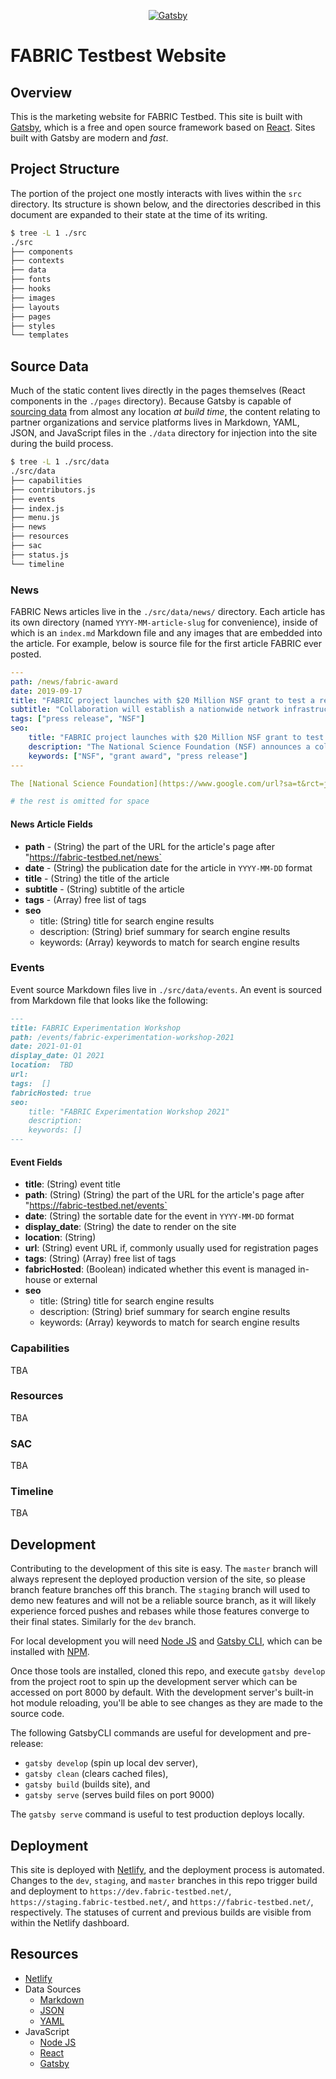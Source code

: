 <p align="center">
  <a href="https://www.fabric-testbed.org">
    <img alt="Gatsby" src="https://www.dropbox.com/s/26lsgihw277bfgm/2019_NRIG_FABRIC%20logo%20Dark.png?raw=1" />
  </a>
</p>

# FABRIC Testbest Website

## Overview

This is the marketing website for FABRIC Testbed. This site is built with [Gatsby](https://www.gatsbyjs.org), which is a free and open source framework based on [React](https://reactjs.org). Sites built with Gatsby are modern and _fast_.

## Project Structure

The portion of the project one mostly interacts with lives within the `src` directory. Its structure is shown below, and the directories described in this document are expanded to their state at the time of its writing.

```bash
$ tree -L 1 ./src
./src
├── components
├── contexts
├── data
├── fonts
├── hooks
├── images
├── layouts
├── pages
├── styles
└── templates

```

## Source Data

Much of the static content lives directly in the pages themselves (React components in the `./pages` directory). Because Gatsby is capable of [sourcing data](https://developer.mozilla.org/en-US/docs/Tools/Debugger/How_to/Use_a_source_map) from almost any location _at build time_, the content relating to partner organizations and service platforms lives in Markdown, YAML, JSON, and JavaScript files in the `./data` directory for injection into the site during the build process.

```bash
$ tree -L 1 ./src/data
./src/data
├── capabilities
├── contributors.js
├── events
├── index.js
├── menu.js
├── news
├── resources
├── sac
├── status.js
└── timeline
```

### News

FABRIC News articles live in the `./src/data/news/` directory. Each article has its own directory (named `YYYY-MM-article-slug` for convenience), inside of which is an `index.md` Markdown file and any images that are embedded into the article. For example, below is source file for the first article FABRIC ever posted.

```yaml
---
path: /news/fabric-award
date: 2019-09-17
title: "FABRIC project launches with $20 Million NSF grant to test a reimagined Internet"
subtitle: "Collaboration will establish a nationwide network infrastructure"
tags: ["press release", "NSF"]
seo:
    title: "FABRIC project launches with $20 Million NSF grant to test a reimagined Internet"
    description: "The National Science Foundation (NSF) announces a collaborative project to create a platform for testing novel internet architectures that could enable a faster, more secure Internet called FABRIC."
    keywords: ["NSF", "grant award", "press release"]
---

The [National Science Foundation](https://www.google.com/url?sa=t&rct=j&q=&esrc=s&source=web&cd=1&cad=rja&uact=8&ved=2ahUKEwiiyLPkyI_lAhUuh-AKHayxA2QQFjAAegQIBRAC&url=https%3A%2F%2Fwww.nsf.gov%2F&usg=AOvVaw1pYBfoPO9qDuWI1bNcNaHV) (NSF) [announced this week](https://nsf.gov/awardsearch/showAward?AWD_ID=1935966&HistoricalAwards=false) a collaborative project to create a platform for testing novel internet architectures that could enable a faster, more secure Internet. 

# the rest is omitted for space
```

#### News Article Fields

- **path** - (String) the part of the URL for the article's page after "https://fabric-testbed.net/news`
- **date** - (String) the publication date for the article in `YYYY-MM-DD` format
- **title** - (String) the title of the article
- **subtitle** - (String) subtitle of the article
- **tags** - (Array) free list of tags
- **seo**
    + title: (String) title for search engine results
    + description: (String) brief summary for search engine results
    + keywords: (Array) keywords to match for search engine results

### Events

Event source Markdown files live in `./src/data/events`. An event is sourced from Markdown file that looks like the following:

```markdown
---
title: FABRIC Experimentation Workshop
path: /events/fabric-experimentation-workshop-2021
date: 2021-01-01
display_date: Q1 2021
location:  TBD
url: 
tags:  [] 
fabricHosted: true
seo:
    title: "FABRIC Experimentation Workshop 2021"
    description: 
    keywords: []
---
```

#### Event Fields

- **title**: (String) event title
- **path**: (String) (String) the part of the URL for the article's page after "https://fabric-testbed.net/events`
- **date**: (String) the sortable date for the event in `YYYY-MM-DD` format
- **display_date**: (String) the date to render on the site
- **location**: (String) 
- **url**: (String) event URL if, commonly usually used for registration pages
- **tags**: (String) (Array) free list of tags
- **fabricHosted**: (Boolean) indicated whether this event is managed in-house or external
- **seo**
    + title: (String) title for search engine results
    + description: (String) brief summary for search engine results
    + keywords: (Array) keywords to match for search engine results


### Capabilities

TBA

### Resources

TBA

### SAC

TBA

### Timeline

TBA

## Development

Contributing to the development of this site is easy. The `master` branch will always represent the deployed production version of the site, so please branch feature branches off this branch. The `staging` branch will used to demo new features and will not be a reliable source branch, as it will likely experience forced pushes and rebases while those features converge to their final states. Similarly for the `dev` branch.

For local development you will need [Node JS](https://nodejs.org/) and [Gatsby CLI](https://www.gatsbyjs.com/docs/gatsby-cli/), which can be installed with [NPM](https://www.npmjs.com/package/npm).

Once those tools are installed, cloned this repo, and execute `gatsby develop` from the project root to spin up the development server which can be accessed on port 8000 by default. With the development server's built-in hot module reloading, you'll be able to see changes as they are made to the source code.

The following GatsbyCLI commands are useful for development and pre-release:

- `gatsby develop` (spin up local dev server),
- `gatsby clean` (clears cached files),
- `gatsby build` (builds site), and
- `gatsby serve` (serves build files on port 9000)

The `gatsby serve` command is useful to test production deploys locally.

## Deployment

This site is deployed with [Netlify](https://app.netlify.com/), and the deployment process is automated. Changes to the `dev`, `staging`, and `master` branches in this repo trigger build and deployment to `https://dev.fabric-testbed.net/`, `https://staging.fabric-testbed.net/`, and `https://fabric-testbed.net/`, respectively. The statuses of current and previous builds are visible from within the Netlify dashboard.


## Resources

- [Netlify](https(https://app.netlify.com/))
- Data Sources
    + [Markdown](https://www.markdownguide.org/basic-syntax/)
    + [JSON](https://developer.mozilla.org/en-US/docs/Web/JavaScript/Reference/Global_Objects/JSON)
    + [YAML](https://en.wikipedia.org/wiki/YAML)
- JavaScript
    + [Node JS](https://nodejs.org/)
    + [React](https://reactjs.org/)
    + [Gatsby](https://www.gatsbyjs.org/)
